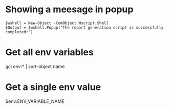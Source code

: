 # Showing a meesage in popup

```
$wshell = New-Object -ComObject Wscript.Shell
$Output = $wshell.Popup("The report generation script is successfully completed!")
```

# Get all env variables

gci env:* | sort-object name

# Get a single env value

$env:ENV_VARIABLE_NAME
